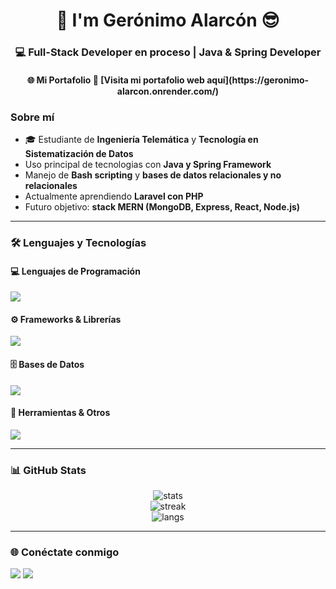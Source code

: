 <h1 align="center">🤙 I'm Gerónimo Alarcón 😎</h1>
<h3 align="center">💻 Full-Stack Developer en proceso | Java & Spring Developer </h3>
<h4 align ="center">🌐 Mi Portafolio  🔗 [Visita mi portafolio web aquí](https://geronimo-alarcon.onrender.com/)</h4>


###  Sobre mí  
- 🎓 Estudiante de **Ingeniería Telemática** y **Tecnología en Sistematización de Datos**  
- Uso principal de tecnologias con **Java y Spring Framework**  
-  Manejo de **Bash scripting** y **bases de datos relacionales y no relacionales**  
-  Actualmente aprendiendo **Laravel con PHP**  
-  Futuro objetivo: **stack MERN (MongoDB, Express, React, Node.js)**  


---

### 🛠️ Lenguajes y Tecnologías  

#### 💻 Lenguajes de Programación  
<p align="left">
  <img src="https://skillicons.dev/icons?i=java,php,js,py,bash,cpp,html,css" />
</p>

#### ⚙️ Frameworks & Librerías  
<p align="left">
  <img src="https://skillicons.dev/icons?i=spring,laravel,bootstrap" />
</p>

#### 🗄️ Bases de Datos  
<p align="left">
  <img src="https://skillicons.dev/icons?i=mysql,postgres" />
</p>

#### 🧰 Herramientas & Otros  
<p align="left">
  <img src="https://skillicons.dev/icons?i=vscode,git,github,postman,figma,linux" />
</p>

---


### 📊 GitHub Stats  

<p align="center">
  <img src="https://github-readme-stats.vercel.app/api?username=GeritoJavita&show_icons=true&theme=tokyonight" alt="stats"/>
  <br/>
  <img src="https://github-readme-streak-stats.herokuapp.com/?user=GeritoJavita&theme=tokyonight" alt="streak"/>
  <br/>
  <img src="https://github-readme-stats.vercel.app/api/top-langs/?username=GeritoJavita&layout=compact&theme=tokyonight" alt="langs"/>
</p>

---

### 🌐 Conéctate conmigo  
<p align="left">
  <a href="https://www.linkedin.com/in/geronimo-alarcon-garcia-09b871312/" target="_blank"><img src="https://skillicons.dev/icons?i=linkedin" /></a>
  <a href="mailto:geronimo.garciaalarco@gmail.com"><img src="https://skillicons.dev/icons?i=gmail" /></a>
</p>

